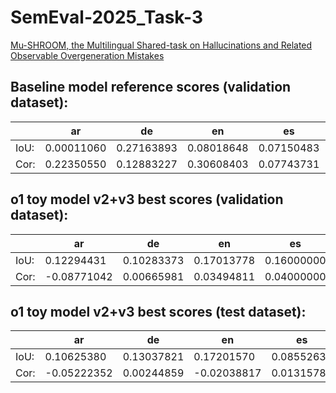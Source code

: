 # SemEval-2025_Task-3
 [Mu-SHROOM, the Multilingual Shared-task on Hallucinations and Related Observable Overgeneration Mistakes](https://helsinki-nlp.github.io/shroom/)

## Baseline model reference scores (validation dataset):
|     | ar   |  de | en  | es  |fi   | fr  | it  | hi  | sv  |  zh |
| --- | ---- | --- | --- | --- | --- | --- | --- | --- | --- | --- |
|IoU:| 0.00011060 | 0.27163893  | 0.08018648  | 0.07150483  | 0.08427371 |  0.11302211 |  0.00097039 |  0.24205735 |  0.18927982 |  0.07758474 |
|Cor:| 0.22350550  |   0.12883227  | 0.30608403  | 0.07743731  | 0.26245742  | 0.09108764  | 0.20035447  | 0.14520350  | 0.16963001 |  0.15016963 |

## о1 toy model v2+v3 best scores (validation dataset):
|     | ar   |  de | en  | es  |fi   | fr  | it  | hi  | sv  |  zh |
| --- | ---- | --- | --- | --- | --- | --- | --- | --- | --- | --- |
|IoU:| 0.12294431 | 0.10283373  | 0.17013778  | 0.16000000  | 0.00000000 |  0.00000000 |  0.01093750 |  0.05999679 |  0.04081633 |  0.09226140 |
|Cor:| -0.08771042 |   0.00665981 | 0.03494811  | 0.04000000  | 0.00000000  | 0.00000000  | 0.01836263  | 0.02571352  | 0.00000000 |  -0.04451374 |

## о1 toy model v2+v3 best scores (test dataset):
|     | ar   |  de | en  | es  |fi   | fr  | it  | hi  | sv  |  zh |
| --- | ---- | --- | --- | --- | --- | --- | --- | --- | --- | --- |
|IoU:| 0.10625380 | 0.13037821  | 0.17201570  | 0.08552632  | 0.00000000 |  0.00000000 |  0.00785015 |  0.02563172 |  0.10117693 |  0.07615963 |
|Cor:| -0.05222352  |   0.00244859  | -0.02038817  | 0.01315789  | 0.00000000  | 0.00000000  | -0.01606410  | -0.02384279  | -0.07447502 |  -0.03140356 |